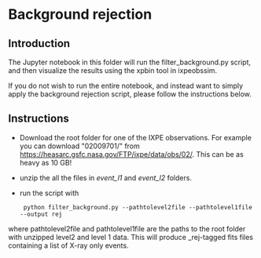 # Background rejection

Introduction
------------

The Jupyter notebook in this folder will run the filter_background.py script, and then visualize the results using the xpbin tool in ixpeobssim. 

If you do not wish to run the entire notebook, and instead want to simply apply the background rejection script, please follow the instructions below. 

Instructions
------------

- Download the root folder for one of the IXPE observations. For example you can download "02009701/" from https://heasarc.gsfc.nasa.gov/FTP/ixpe/data/obs/02/. This can be as heavy as 10 GB!

- unzip the all the files in *event_l1* and *event_l2* folders.
- run the script with

       python filter_background.py --pathtolevel2file --pathtolevel1file --output rej
  
where pathtolevel2file and pathtolevel1file are the paths to the root folder with unzipped level2 and level 1 data. This will produce _rej-tagged fits files containing a list of X-ray only events.



    
